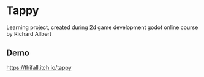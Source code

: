 
# Tappy

Learning project, created during 2d game development godot online course by Richard Allbert




## Demo

https://thifall.itch.io/tappy
